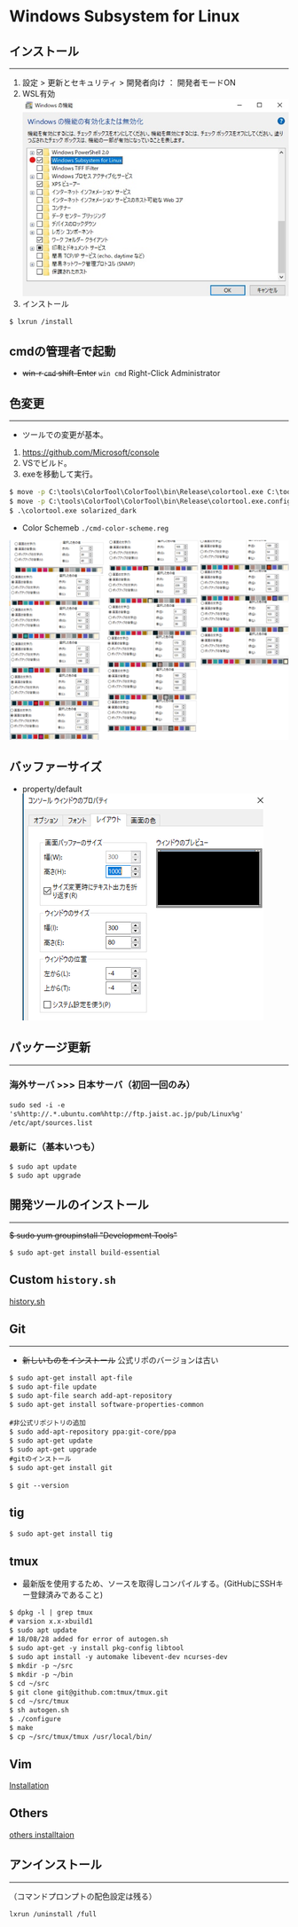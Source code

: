# Windows Subsystem for Linux

## インストール
- - -

1. 設定 > 更新とセキュリティ > 開発者向け ： 開発者モードON
1. WSL有効
<br>![enable_dbg](./img/enable.jpg)
1. インストール

```
$ lxrun /install
```

## cmdの管理者で起動
- ~~win-r `cmd` shift-Enter~~ `win cmd` Right-Click Administrator

## 色変更
- - -

- ツールでの変更が基本。
1. https://github.com/Microsoft/console
1. VSでビルド。
1. exeを移動して実行。
```cmd
$ move -p C:\tools\ColorTool\ColorTool\bin\Release\colortool.exe C:\tools\ColorTool
$ move -p C:\tools\ColorTool\ColorTool\bin\Release\colortool.exe.config C:\tools\ColorTool
$ .\colortool.exe solarized_dark
```

- Color Schemeb `./cmd-color-scheme.reg`

![color](./img/cmd-color-scheme.png)


## バッファーサイズ
- property/default
<br>![property](./img/cmd-buffer-size.png)

## パッケージ更新
- - -

### 海外サーバ >>> 日本サーバ（初回一回のみ）

```
sudo sed -i -e 's%http://.*.ubuntu.com%http://ftp.jaist.ac.jp/pub/Linux%g' /etc/apt/sources.list
```

### 最新に（基本いつも）

```
$ sudo apt update
$ sudo apt upgrade
```

## 開発ツールのインストール
- - -

~~$ sudo yum groupinstall "Development Tools"~~
```
$ sudo apt-get install build-essential
```

## Custom `history.sh`
[history.sh](../../My-Linux-Config-Set/README.md)

## Git
- - -
- ~~新しいものをインストール~~ 公式リポのバージョンは古い

```
$ sudo apt-get install apt-file
$ sudo apt-file update
$ sudo apt-file search add-apt-repository
$ sudo apt-get install software-properties-common

#非公式リポジトリの追加
$ sudo add-apt-repository ppa:git-core/ppa
$ sudo apt-get update
$ sudo apt-get upgrade
#gitのインストール
$ sudo apt-get install git

$ git --version
```

## tig
```
$ sudo apt-get install tig
```

## tmux

- 最新版を使用するため、ソースを取得しコンパイルする。(GitHubにSSHキー登録済みであること)

```
$ dpkg -l | grep tmux
# varsion x.x-xbuild1
$ sudo apt update
# 18/08/28 added for error of autogen.sh
$ sudo apt-get -y install pkg-config libtool
$ sudo apt install -y automake libevent-dev ncurses-dev
$ mkdir -p ~/src
$ mkdir -p ~/bin
$ cd ~/src
$ git clone git@github.com:tmux/tmux.git
$ cd ~/src/tmux
$ sh autogen.sh
$ ./configure
$ make
$ cp ~/src/tmux/tmux /usr/local/bin/
```

## Vim
[Installation](../../Vim/README.md)

## Others
[others installtaion](../../My-Linux-Config-Set/README.md)


## アンインストール
- - -
（コマンドプロンプトの配色設定は残る）
```
lxrun /uninstall /full
```
